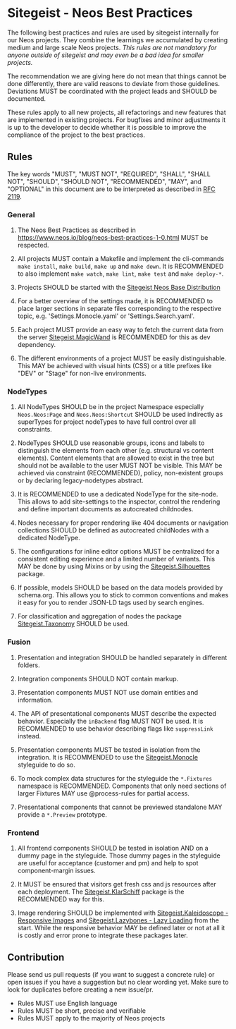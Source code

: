 # Sitegeist - Neos Best Practices

The following best practices and rules are used by sitegeist internally for our Neos projects. They combine the learnings we accumulated by creating medium and large scale Neos projects. *This rules are not mandatory for anyone outside of sitegeist and may even be a bad idea for smaller projects.*

The recommendation we are giving here do not mean that things cannot be done differently, there are valid reasons to deviate from those guidelines. Deviations MUST be coordinated with the project leads and SHOULD be documented.

These rules apply to all new projects, all refactorings and new features that are implemented in existing projects. For bugfixes and minor adjustments it is up to the developer to decide whether it is possible to improve the compliance of the project to the best practices.

## Rules 

The key words "MUST", "MUST NOT", "REQUIRED", "SHALL", "SHALL NOT", "SHOULD", "SHOULD NOT", "RECOMMENDED",  "MAY", and "OPTIONAL" in this document are to be interpreted as described in [RFC 2119](https://www.ietf.org/rfc/rfc2119.txt).

### General

1. The Neos Best Practices as described in https://www.neos.io/blog/neos-best-practices-1-0.html MUST be respected.
   
2. All projects MUST contain a Makefile and implement the cli-commands `make install`, `make build`, `make up` and `make down`.
   It is RECOMMENDED to also implement `make watch`, `make lint`, `make test` and `make deploy-*`.

3. Projects SHOULD be started with the [Sitegeist Neos Base Distribution](https://github.com/sitegeist/sitegeist-neos-base-distribution)

4. For a better overview of the settings made, it is RECOMMENDED to place larger sections in separate files corresponding to the respective topic, e.g. 'Settings.Monocle.yaml' or 'Settings.Search.yaml'.

5. Each project MUST provide an easy way to fetch the current data from the server [Sitegeist.MagicWand](https://github.com/sitegeist/Sitegeist.MagicWand) is RECOMMENDED for this as dev dependency.

6. The different environments of a project MUST be easily distinguishable. This MAY be achieved with visual hints (CSS) or a title prefixes like "DEV" or "Stage" for non-live environments.

### NodeTypes

1. All NodeTypes SHOULD be in the project Namespace especially `Neos.Neos:Page` and `Neos.Neos:Shortcut` SHOULD be used indirectly as superTypes for project nodeTypes to have full control over all constraints.

2. NodeTypes SHOULD use reasonable groups, icons and labels to distinguish the elements from each other (e.g. structural vs content elements). Content elements that are allowed to exist in the tree but should not be available to the user MUST NOT be visible. This MAY be achieved via constraint (RECOMMENDED), policy, non-existent groups or by declaring legacy-nodetypes abstract.

3. It is RECOMMENDED to use a dedicated NodeType for the site-node. This allows to add site-settings to the inspector, control the rendering and define important documents as autocreated childnodes.

4. Nodes necessary for proper rendering like 404 documents or navigation collections SHOULD be defined as autocreated childNodes with a dedicated NodeType.

5. The configurations for inline editor options MUST be centralized for a consistent editing experience and a limited number of variants. This MAY be done by using Mixins or by using the [Sitegeist.Silhouettes](https://github.com/sitegeist/Sitegeist.Silhouettes) package.

6. If possible, models SHOULD be based on the data models provided by schema.org. This allows you to stick to common conventions and makes it easy for you to render JSON-LD tags used by search engines.

7. For classification and aggregation of nodes the package [Sitegeist.Taxonomy](https://github.com/sitegeist/Sitegeist.Taxonomy) SHOULD be used.

### Fusion

1. Presentation and integration SHOULD be handled separately in different folders.

2. Integration components SHOULD NOT contain markup.

3. Presentation components MUST NOT use domain entities and information.

4. The API of presentational components MUST describe the expected behavior. Especially the `inBackend` flag MUST NOT be used. It is RECOMMENDED to use behavior describing flags like `suppressLink` instead.

5. Presentation components MUST be tested in isolation from the integration. It is RECOMMENDED to use the  [Sitegeist.Monocle](https://github.com/sitegeist/Sitegeist.Monocle) styleguide to do so.

6. To mock complex data structures for the styleguide the `*.Fixtures` namespace is RECOMMENDED. Components that only need sections of larger Fixtures MAY use @process-rules for partial access.

7. Presentational components that cannot be previewed standalone MAY provide a `*.Preview` prototype.

### Frontend

1. All frontend components SHOULD be tested in isolation AND on a dummy page in the styleguide. Those dummy pages in the styleguide are useful for acceptance (customer and pm) and help to spot component-margin issues.

2. It MUST be ensured that visitors get fresh css and js resources after each deployment. The [Sitegeist.KlarSchiff](https://github.com/sitegeist/Sitegeist.KlarSchiff) package is the RECOMMENDED way for this.

3. Image rendering SHOULD be implemented with [Sitegeist.Kaleidoscope - Responsive Images](https://github.com/sitegeist/Sitegeist.Kaleidoscope) and [Sitegeist.Lazybones - Lazy Loading](https://github.com/sitegeist/Sitegeist.Lazybones) from the start. While the responsive behavior MAY be defined later or not at all it is costly and error prone to integrate these packages later.

## Contribution

Please send us pull requests (if you want to suggest a concrete rule) or open issues if you have a suggestion but no clear wording yet. Make sure to look for duplicates before creating a new issue/pr.

- Rules MUST use English language
- Rules MUST be short, precise and verifiable
- Rules MUST apply to the majority of Neos projects
